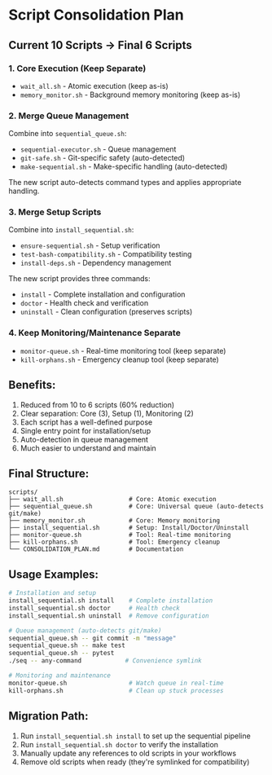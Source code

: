 # Script Consolidation Plan

## Current 10 Scripts → Final 6 Scripts

### 1. **Core Execution (Keep Separate)**
- `wait_all.sh` - Atomic execution (keep as-is)
- `memory_monitor.sh` - Background memory monitoring (keep as-is)

### 2. **Merge Queue Management**
Combine into `sequential_queue.sh`:
- `sequential-executor.sh` - Queue management
- `git-safe.sh` - Git-specific safety (auto-detected)
- `make-sequential.sh` - Make-specific handling (auto-detected)

The new script auto-detects command types and applies appropriate handling.

### 3. **Merge Setup Scripts**
Combine into `install_sequential.sh`:
- `ensure-sequential.sh` - Setup verification
- `test-bash-compatibility.sh` - Compatibility testing
- `install-deps.sh` - Dependency management

The new script provides three commands:
- `install` - Complete installation and configuration
- `doctor` - Health check and verification
- `uninstall` - Clean configuration (preserves scripts)

### 4. **Keep Monitoring/Maintenance Separate**
- `monitor-queue.sh` - Real-time monitoring tool (keep separate)
- `kill-orphans.sh` - Emergency cleanup tool (keep separate)

## Benefits:
1. Reduced from 10 to 6 scripts (60% reduction)
2. Clear separation: Core (3), Setup (1), Monitoring (2)
3. Each script has a well-defined purpose
4. Single entry point for installation/setup
5. Auto-detection in queue management
6. Much easier to understand and maintain

## Final Structure:
```
scripts/
├── wait_all.sh                  # Core: Atomic execution
├── sequential_queue.sh          # Core: Universal queue (auto-detects git/make)
├── memory_monitor.sh            # Core: Memory monitoring
├── install_sequential.sh        # Setup: Install/Doctor/Uninstall
├── monitor-queue.sh             # Tool: Real-time monitoring
├── kill-orphans.sh              # Tool: Emergency cleanup
└── CONSOLIDATION_PLAN.md        # Documentation
```

## Usage Examples:
```bash
# Installation and setup
install_sequential.sh install    # Complete installation
install_sequential.sh doctor     # Health check
install_sequential.sh uninstall  # Remove configuration

# Queue management (auto-detects git/make)
sequential_queue.sh -- git commit -m "message"
sequential_queue.sh -- make test
sequential_queue.sh -- pytest
./seq -- any-command            # Convenience symlink

# Monitoring and maintenance
monitor-queue.sh                 # Watch queue in real-time
kill-orphans.sh                  # Clean up stuck processes
```

## Migration Path:
1. Run `install_sequential.sh install` to set up the sequential pipeline
2. Run `install_sequential.sh doctor` to verify the installation
3. Manually update any references to old scripts in your workflows
4. Remove old scripts when ready (they're symlinked for compatibility)
